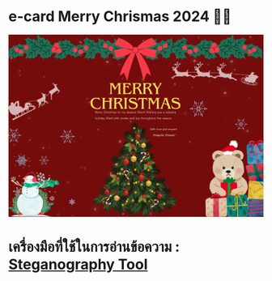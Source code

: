 # e-card Merry Chrismas 2024 :woman::love_letter:
![e-card](e-card/e-card.png)
# เครื่องมือที่ใช้ในการอ่านข้อความ : [Steganography Tool](Steganography.md)
